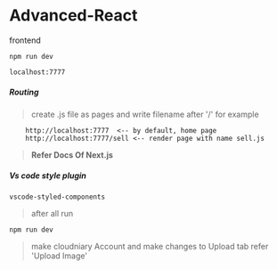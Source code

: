 # Advanced-React

frontend

```
npm run dev
```

```
localhost:7777
```

##### Routing 

> create .js file as pages and write filename after '/' for example

```
    http://localhost:7777  <-- by default, home page
    http://localhost:7777/sell <-- render page with name sell.js
```

> **Refer Docs Of Next.js**

##### Vs code style plugin

```
vscode-styled-components
```

> after all run 

```
npm run dev
```

> make cloudniary Account and make changes to Upload tab refer 'Upload Image'